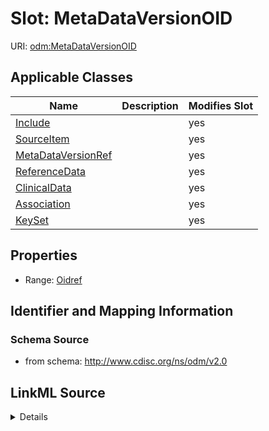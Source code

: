 # Slot: MetaDataVersionOID

URI: [odm:MetaDataVersionOID](http://www.cdisc.org/ns/odm/v2.0/MetaDataVersionOID)



<!-- no inheritance hierarchy -->




## Applicable Classes

| Name | Description | Modifies Slot |
| --- | --- | --- |
[Include](Include.md) |  |  yes  |
[SourceItem](SourceItem.md) |  |  yes  |
[MetaDataVersionRef](MetaDataVersionRef.md) |  |  yes  |
[ReferenceData](ReferenceData.md) |  |  yes  |
[ClinicalData](ClinicalData.md) |  |  yes  |
[Association](Association.md) |  |  yes  |
[KeySet](KeySet.md) |  |  yes  |







## Properties

* Range: [Oidref](Oidref.md)





## Identifier and Mapping Information







### Schema Source


* from schema: http://www.cdisc.org/ns/odm/v2.0




## LinkML Source

<details>
```yaml
name: MetaDataVersionOID
from_schema: http://www.cdisc.org/ns/odm/v2.0
rank: 1000
alias: MetaDataVersionOID
domain_of:
- Include
- SourceItem
- MetaDataVersionRef
- ReferenceData
- ClinicalData
- Association
- KeySet
range: oidref

```
</details>